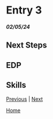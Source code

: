 # Entry 3
##### 02/05/24





## Next Steps



## EDP



## Skills

[Previous](entry02.md) | [Next](entry04.md)

[Home](../README.md)